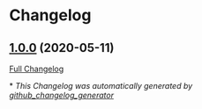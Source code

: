# Changelog

## [1.0.0](https://github.com/ricoberger/opsgenie/tree/1.0.0) (2020-05-11)

[Full Changelog](https://github.com/ricoberger/opsgenie/compare/30489da9a700500354ccc9fb68b57fac537993e7...1.0.0)



\* *This Changelog was automatically generated by [github_changelog_generator](https://github.com/github-changelog-generator/github-changelog-generator)*
